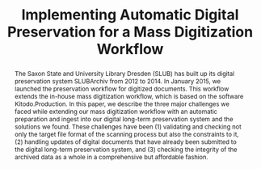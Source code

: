 ---
abstract: "The Saxon State and University Library Dresden (SLUB) has built up its
  digital preservation system SLUBArchiv from 2012 to 2014. In January 2015, we launched
  the preservation workflow for digitized documents. This workflow extends the in-house
  mass digitization workflow, which is based on the software Kitodo.Production. In
  this paper, we describe the three major challenges we faced while extending our
  mass digitization workflow with an automatic preparation and ingest into our digital
  long-term preservation system and the solutions we found. These challenges have
  been \n(1) validating and checking not only the target file format of the scanning
  process but also the constraints to it, \n(2) handling updates of digital documents
  that have already been submitted to the digital long-term preservation system, and
  \n(3) checking the integrity of the archived data as a whole in a comprehensive
  but affordable fashion.\n"
creators:
- Berthold, Henrike
- Krug, Sabine
- Fritzsche, Stefan
- Sachse, Jörg
- Romeyke, Andreas
date: null
document_url: https://services.phaidra.univie.ac.at/api/object/o:503168/download
grand_parent: iPRES
institutions: []
keywords: []
landing_page_url: https://phaidra.univie.ac.at/o:503168
language: eng
layout: publication
license: CC BY-NC-SA 3.0 AT
notes_url: null
parent: iPRES 2016
publication_type: paper
size: 626440
slides_url: null
source_name: iPRES
stream_url: null
title: Implementing Automatic Digital Preservation for a Mass Digitization Workflow
year: 2016
---